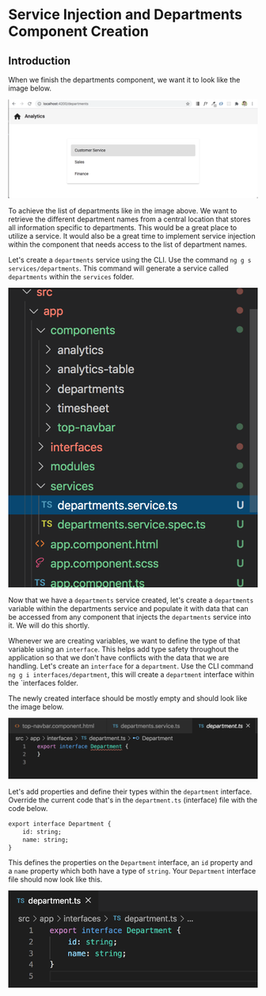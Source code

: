 # Service Injection and Departments Component Creation

## Introduction

When we finish the departments component, we want it to look like the image below.

![](img/departments_layout.png)

To achieve the list of departments like in the image above. We want to retrieve the different department names from a central location that stores all information specific to departments. This would be a great place to utilize a service. It would also be a great time to implement service injection within the component that needs access to the list of department names.

Let's create a `departments` service using the CLI. Use the command `ng g s services/departments`. This command will generate a service called `departments` within the `services` folder.

![](img/service_file.png)

Now that we have a `departments` service created, let's create a `departments` variable within the departments service and populate it with data that can be accessed from any component that injects the `departments` service into it. We will do this shortly.

Whenever we are creating variables, we want to define the type of that variable using an `interface`. This helps add type safety throughout the application so that we don't have conflicts with the data that we are handling. Let's create an `interface` for a `department`. Use the CLI command `ng g i interfaces/department`, this will create a `department` interface within the `interfaces folder.

The newly created interface should be mostly empty and should look like the image below.

![](img/empty_department_interface.png)

Let's add properties and define their types within the `department` interface. Override the current code that's in the `department.ts` (interface) file with the code below.

```
export interface Department {
    id: string;
    name: string;
}
```

This defines the properties on the `Department` interface, an `id` property and a `name` property which both have a type of `string`. Your `Department` interface file should now look like this.

![](img/department_i_completed.png)

